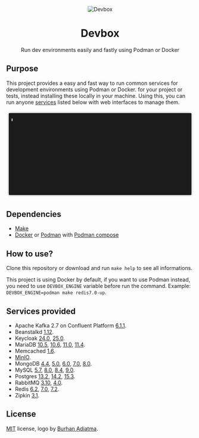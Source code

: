 <p align="center"><img alt="Devbox" src="./cube-11.png" /></p>
<h1 align="center">Devbox</h1>
<p align="center">Run dev environments easily and fastly using Podman or Docker</p>

## Purpose

This project provides a easy and fast way to run common services for development environments using Podman or Docker. for your project or tests, instead installing these locally in your machine. Using this, you can run anyone [services](#services-provided) listed below with web interfaces to manage them.

<p align="center"><a href="./terminal.gif?raw=true"><img alt="Terminal" src="./terminal.gif?raw=true" /></a></p>

## Dependencies

* [Make](https://www.gnu.org/software/make/)
* [Docker](https://www.docker.com/) or [Podman](https://podman.io/) with [Podman compose](https://github.com/containers/podman-compose)

## How to use?

Clone this repository or download and run `make help` to see all informations.

This project is using Docker by default, if you want to use Podman instead, you need to use `DEVBOX_ENGINE` variable before run the command. Example: `DEVBOX_ENGINE=podman make redis7.0-up`.

## Services provided

* Apache Kafka 2.7 on Confluent Platform [6.1.1](https://docs.confluent.io/platform/6.1.1/release-notes/index.html).
* Beanstalkd [1.12](https://beanstalkd.github.io/2020/06/04/1.12-release-notes.html).
* Keycloak [24.0](https://www.keycloak.org/docs/latest/release_notes/index.html#keycloak-24-0-0), [25.0](https://www.keycloak.org/docs/latest/release_notes/index.html#keycloak-25-0-0).
* MariaDB [10.5](https://mariadb.com/kb/en/mariadb-server-10-5/), [10.6](https://mariadb.com/kb/en/mariadb-server-10-6/), [11.0](https://mariadb.com/kb/en/mariadb-server-11-0/), [11.4](https://mariadb.com/kb/en/mariadb-server-11-4/).
* Memcached [1.6](https://memcached.org/).
* [MinIO](https://min.io/).
* MongoDB [4.4](https://docs.mongodb.com/manual/release-notes/4.4/), [5.0](https://docs.mongodb.com/manual/release-notes/5.0/), [6.0](https://docs.mongodb.com/manual/release-notes/6.0/), [7.0](https://docs.mongodb.com/manual/release-notes/7.0/), [8.0](https://docs.mongodb.com/manual/release-notes/8.0/).
* MySQL [5.7](https://dev.mysql.com/doc/relnotes/mysql/5.7/en/), [8.0](https://dev.mysql.com/doc/relnotes/mysql/8.0/en/), [8.4](https://dev.mysql.com/doc/relnotes/mysql/8.4/en/), [9.0](https://dev.mysql.com/doc/relnotes/mysql/9.0/en/).
* Postgres [13.2](https://www.postgresql.org/docs/13/release-13-2.html), [14.2](https://www.postgresql.org/docs/14/release-14-2.html), [15.3](https://www.postgresql.org/docs/15/release-15-3.html).
* RabbitMQ [3.10](https://blog.rabbitmq.com/tags/v3.10.x/), [4.0](https://www.rabbitmq.com/blog/tags/rabbit-mq-4-0).
* Redis [6.2](https://raw.githubusercontent.com/redis/redis/6.2/00-RELEASENOTES), [7.0](https://raw.githubusercontent.com/redis/redis/7.0/00-RELEASENOTES), [7.2](https://raw.githubusercontent.com/redis/redis/7.2/00-RELEASENOTES).
* Zipkin [3.1](https://github.com/openzipkin/zipkin/releases/tag/3.1.0).

## License
[MIT](/license) license, logo by [Burhan Adiatma](https://www.vecteezy.com/members/gembuls).
